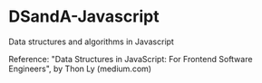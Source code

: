 # DSandA-Javascript
Data structures and algorithms in Javascript

Reference: 
"Data Structures in JavaScript: For Frontend Software Engineers", by Thon Ly (medium.com)
